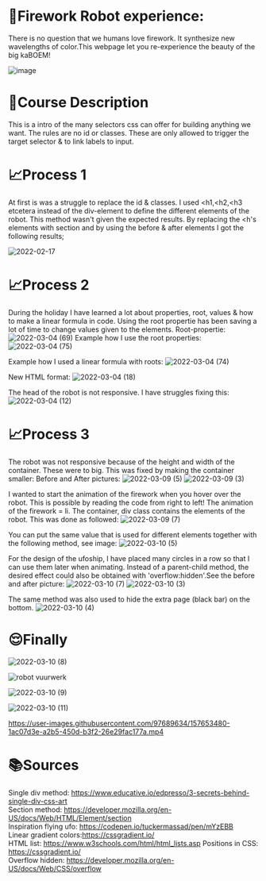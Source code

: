 # 🤖Firework Robot experience:
There is no question that we humans love firework. It synthesize new wavelengths of color.This webpage let you re-experience the beauty of the big kaBOEM!

![image](https://user-images.githubusercontent.com/97689634/157651165-c6ce5887-3265-4a60-a029-eba9bf1e6a76.png)

# 📝Course Description
This is a intro of the many selectors css can offer for building anything we want.
The rules are no id or classes. These are only allowed to trigger the target selector & to link labels to input.

# 📈Process 1
At first is was a struggle to replace the id & classes. I used <h1,<h2,<h3 etcetera instead of the div-element to define the different elements of the robot. This method wasn't given the expected results. By replacing the <h's elements with section and by using the before & after elements I got the following results;
                                    
![2022-02-17](https://user-images.githubusercontent.com/97689634/156725304-e5fe7a89-a1e6-452e-b217-e3afd88264fd.png)

# 📈Process 2
During the holiday I have learned a lot about properties, root, values & how to make a linear formula in code. 
Using the root propertie has been saving a lot of time to change values given to the elements. 
Root-propertie:
![2022-03-04 (69)](https://user-images.githubusercontent.com/97689634/156728804-a3f70059-3d3f-422d-a4d3-38b47aaf0198.png)
Example how I use the root properties:
![2022-03-04 (75)](https://user-images.githubusercontent.com/97689634/156734379-97e74a5d-136e-49f0-aa8b-48cf10bf3228.png)

Example how I used a linear formula with roots:
![2022-03-04 (74)](https://user-images.githubusercontent.com/97689634/156734569-98bcb9a5-66a2-4540-a5f8-57a4bf6ccc0a.png)

New HTML format:
![2022-03-04 (18)](https://user-images.githubusercontent.com/97689634/156730323-ddc017fc-dd78-4860-ad36-3359c0cb71ad.png)

The head of the robot is not responsive. I have struggles fixing this:
![2022-03-04 (12)](https://user-images.githubusercontent.com/97689634/156730589-83be4650-7361-4093-b6a7-b2ec09ebccf0.png)

# 📈Process 3
The robot was not responsive because of the height and width of the container. These were to big. This was fixed by making the container smaller:
Before and After pictures:
![2022-03-09 (5)](https://user-images.githubusercontent.com/97689634/157640307-23e035c7-1ee9-4dfa-a0f6-707209cf32fe.png)
![2022-03-09 (3)](https://user-images.githubusercontent.com/97689634/157640434-116ac85d-3927-4df0-bcb2-51fa07d06f0a.png)

I wanted to start the animation of the firework when you hover over the robot. This is possible by reading the code from right to left! The animation of the firework = li. The container, div class contains the elements of the robot. This was done as followed:
![2022-03-09 (7)](https://user-images.githubusercontent.com/97689634/157641623-8e2da4cb-1062-49f9-af3d-d22b35b91d1c.png)

You can put the same value that is used for different elements together with the following method, see image:
![2022-03-10 (5)](https://user-images.githubusercontent.com/97689634/157642613-f38c64ea-b6a2-4a92-b053-2adebdd5a823.png)

For the design of the ufoship, I have placed many circles in a row so that I can use them later when animating. Instead of a parent-child method, the desired effect could also be obtained with 'overflow:hidden'.See the before and after picture:
![2022-03-10 (7)](https://user-images.githubusercontent.com/97689634/157649519-af09335b-e881-45f9-975d-3ea0bda7f617.png)
![2022-03-10 (3)](https://user-images.githubusercontent.com/97689634/157650029-2f47c30f-4153-4bdf-bb77-a3496b7b6167.png)

The same method was also used to hide the extra page (black bar) on the bottom.
![2022-03-10 (4)](https://user-images.githubusercontent.com/97689634/157650564-eea2850d-162c-44a2-afd7-c7904df775ec.png)

# 😌Finally
![2022-03-10 (8)](https://user-images.githubusercontent.com/97689634/157651479-5d0e6c03-ea7c-4b51-b1cf-c80e9a2923d5.png)

![robot vuurwerk](https://user-images.githubusercontent.com/97689634/156724174-ea31cd3e-95f7-4a80-b70e-a0c2b48af742.png)

![2022-03-10 (9)](https://user-images.githubusercontent.com/97689634/157651683-445150dd-2c2f-444b-8445-400df84cbb6e.png)

![2022-03-10 (11)](https://user-images.githubusercontent.com/97689634/157651818-502e5621-c4d6-4982-b0cd-a9e37e15e656.png)


https://user-images.githubusercontent.com/97689634/157653480-1ac07d3e-a2b5-450d-b3f2-26e29fac177a.mp4



# 📚Sources
Single div method:  https://www.educative.io/edpresso/3-secrets-behind-single-div-css-art                                                                                             
Section method: https://developer.mozilla.org/en-US/docs/Web/HTML/Element/section                                                                                                  
Inspiration flying ufo: https://codepen.io/tuckermassad/pen/mYzEBB                                                                                                               
Linear gradient colors:https://cssgradient.io/  
HTML list: https://www.w3schools.com/html/html_lists.asp
Positions in CSS: https://cssgradient.io/                                                                                                                                                                                                                                                                                
Overflow hidden: https://developer.mozilla.org/en-US/docs/Web/CSS/overflow
